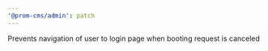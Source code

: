 ```yaml
---
'@prom-cms/admin': patch
---
```


Prevents navigation of user to login page when booting request is canceled

